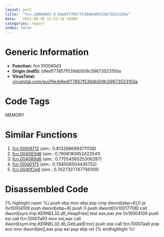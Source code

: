 ```yaml
---
layout: post
title:  "fcn.100040d3 @ b9edf77857f539db509c59673523150a"
date:   2021-08-30 15:52:19 +0300
categories: report
index: false
---
```


# Generic Information
- **Function:** fcn.100040d3
- **Origin (md5):** b9edf77857f539db509c59673523150a
- **VirusTotal:** [virustotal.com/gui/file/b9edf77857f539db509c59673523150a][virustotal_ref]

# Code Tags
<span class="tag" id="MEMORY">MEMORY</span>


# Similar Functions

1. [fcn.10009712][similar_1_ref] (sim.: 0.8132686993711136)
2. [fcn.004063d8][similar_2_ref] (sim.: 0.7908180952422541)
3. [fcn.004089d8][similar_3_ref] (sim.: 0.7755456025306287)
4. [fcn.100d0175][similar_4_ref] (sim.: 0.768506504435752)
5. [fcn.0040f2e8][similar_5_ref] (sim.: 0.7627327747756109)


# Disassembled Code

{% highlight nasm %}
push ebp
mov ebp,esp
cmp dword[ebp+8],0
je 0x10004109
push dword[ebp+8]
push 0
push dword[0x10017708]
call dword[sym.imp.KERNEL32.dll_HeapFree]
test eax,eax
jne 0x10004109
push esi
call fcn.10007a93
mov esi,eax
call dword[sym.imp.KERNEL32.dll_GetLastError]
push eax
call fcn.10007aa6
pop ecx
mov dword[esi],eax
pop esi
pop ebp
ret 
{% endhighlight %}


[similar_1_ref]: /report/fcn.10009712@b74a1e462e0b6bacec09e2503391e156
[similar_2_ref]: /report/fcn.004063d8@aacfe43e5e58ee87d7932f393971e62c
[similar_3_ref]: /report/fcn.004089d8@cf071542c6e6ceb88de8b40c16fc0a1a
[similar_4_ref]: /report/fcn.100d0175@a0ac129ff3ea4c0dfa9529c259a9502c
[similar_5_ref]: /report/fcn.0040f2e8@8f6115b96a1ecdf25f9987837dfa155b
[virustotal_ref]: https://www.virustotal.com/gui/file/b9edf77857f539db509c59673523150a